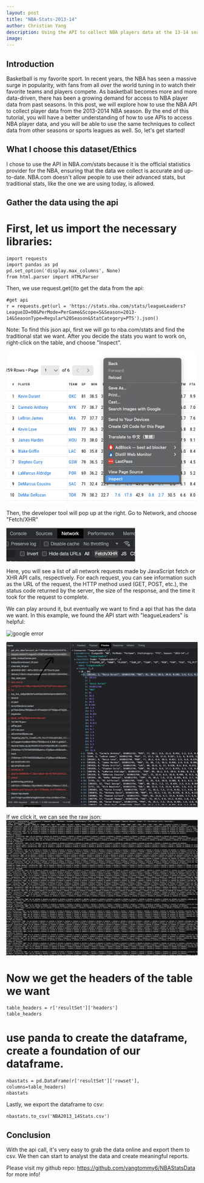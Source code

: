 ```yaml
---
layout: post
title: "NBA-Stats-2013-14"
author: Christian Yang
description: Using the API to collect NBA players data at the 13-14 season
image:
---
```


## Introduction

Basketball is my favorite sport. In recent years, the NBA has seen a massive surge in popularity, with fans from all over the world tuning in to watch their favorite teams and players compete. As basketball becomes more and more data-driven, there has been a growing demand for access to NBA player data from past seasons. In this post, we will explore how to use the NBA API to collect player data from the 2013-2014 NBA season. By the end of this tutorial, you will have a better understanding of how to use APIs to access NBA player data, and you will be able to use the same techniques to collect data from other seasons or sports leagues as well. So, let's get started!

## What I choose this dataset/Ethics

I chose to use the API in NBA.com/stats because it is the official statistics provider for the NBA, ensuring that the data we collect is accurate and up-to-date. NBA.com doesn't allow people to use their advanced stats, but traditional stats, like the one we are using today, is allowed.

## Gather the data using the api

# First, let us import the necessary libraries:

```
import requests
import pandas as pd
pd.set_option('display.max_columns', None)
from html.parser import HTMLParser
```

Then, we use request.get()to get the data from the api:

```
#get api
r = requests.get(url = 'https://stats.nba.com/stats/leagueLeaders?LeagueID=00&PerMode=PerGame&Scope=S&Season=2013-14&SeasonType=Regular%20Season&StatCategory=PTS').json()
```

Note: To find this json api, first we will go to nba.com/stats and find the traditional stat we want. After you decide the stats you want to work on, right-click on the table, and choose "Inspect".

![inspect](/assets/images/3.png)

Then, the developer tool will pop up at the right. Go to Network, and choose "Fetch/XHR"

![2](/assets/images/2.png)

Here, you will see a list of all network requests made by JavaScript fetch or XHR API calls, respectively. For each request, you can see information such as the URL of the request, the HTTP method used (GET, POST, etc.), the status code returned by the server, the size of the response, and the time it took for the request to complete.

We can play around it, but eventually we want to find a api that has the data we want. In this example, we found the API start with "leagueLeaders" is helpful:

<img src="https://photos.app.goo.gl/iqREfKaTTsentKer6" alt="google error">

![api](/assets/images/1.png)

If we click it, we can see the raw json:
![json](https://github.com/yangtommy6/NBAStatsData/blob/d8b66bb8a1ec0c42c8d4fc47ba2c255e81e37d58/4.png)

# Now we get the headers of the table we want

```
table_headers = r['resultSet']['headers']
table_headers
```

# use panda to create the dataframe, create a foundation of our dataframe.

```
nbastats = pd.DataFrame(r['resultSet']['rowset'], columns=table_headers)
nbastats
```

Lastly, we export the dataframe to csv:

```
nbastats.to_csv('NBA2013_14Stats.csv')
```

## Conclusion

With the api call, it's very easy to grab the data online and export them to csv. We then can start to analyst the data and create meaningful reports.

Please visit my github repo: https://github.com/yangtommy6/NBAStatsData for more info!
